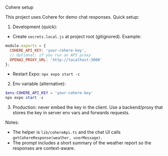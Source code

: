 Cohere setup

This project uses Cohere for demo chat responses. Quick setup:

1) Development (quick):

- Create `secrets.local.js` at project root (gitignored). Example:

```js
module.exports = {
  COHERE_API_KEY: 'your-cohere-key',
  // Optional: if you run an API proxy
  OPENAI_PROXY_URL: 'http://localhost:3000'
};
```

- Restart Expo: `npx expo start -c`

2) Env variable (alternative):

```powershell
$env:COHERE_API_KEY = 'your-cohere-key'
npx expo start -c
```

3) Production: never embed the key in the client. Use a backend/proxy that stores the key in server env vars and forwards requests.

Notes:
- The helper is `lib/cohereApi.ts` and the chat UI calls `getCohereResponse(weather, userMessage)`.
- The prompt includes a short summary of the weather report so the responses are context-aware.
